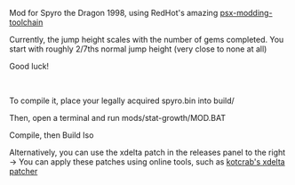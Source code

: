 Mod for Spyro the Dragon 1998, using RedHot's amazing [psx-modding-toolchain](https://github.com/mateusfavarin/psx-modding-toolchain)

Currently, the jump height scales with the number of gems completed. You start with roughly 2/7ths normal jump height (very close to none at all)

Good luck!

&nbsp;

To compile it, place your legally acquired spyro.bin into build/

Then, open a terminal and run mods/stat-growth/MOD.BAT

Compile, then Build Iso

Alternatively, you can use the xdelta patch in the releases panel to the right ->
You can apply these patches using online tools, such as [kotcrab's xdelta patcher](https://kotcrab.github.io/xdelta-wasm/)
